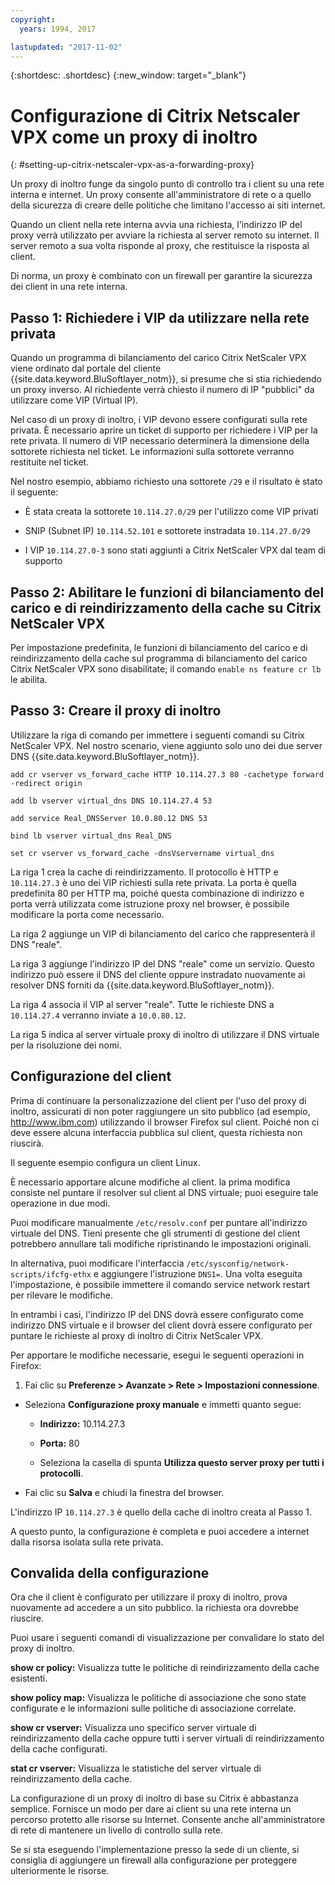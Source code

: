 ```yaml
---
copyright:
  years: 1994, 2017

lastupdated: "2017-11-02"
---
```


{:shortdesc: .shortdesc}
{:new_window: target="_blank"}

# Configurazione di Citrix Netscaler VPX come un proxy di inoltro
{: #setting-up-citrix-netscaler-vpx-as-a-forwarding-proxy}

Un proxy di inoltro funge da singolo punto di controllo tra i client su una rete interna e internet. Un proxy consente all'amministratore di rete o a quello della sicurezza di creare delle politiche che limitano l'accesso ai siti internet.

Quando un client nella rete interna avvia una richiesta, l'indirizzo IP del proxy verrà utilizzato per avviare la richiesta al server remoto su internet. Il server remoto a sua volta risponde al proxy, che restituisce la risposta al client.

Di norma, un proxy è combinato con un firewall per garantire la sicurezza dei client in una rete interna.

## Passo 1: Richiedere i VIP da utilizzare nella rete privata 

Quando un programma di bilanciamento del carico Citrix NetScaler VPX viene ordinato dal portale del cliente {{site.data.keyword.BluSoftlayer_notm}}, si presume che si stia richiedendo un proxy inverso. Al richiedente verrà chiesto il numero di IP "pubblici" da utilizzare come VIP (Virtual IP).

Nel caso di un proxy di inoltro, i VIP devono essere configurati sulla rete privata. È necessario aprire un ticket di supporto per richiedere i VIP per la rete privata. Il numero di VIP necessario determinerà la dimensione della sottorete richiesta nel ticket. Le informazioni sulla sottorete verranno restituite nel ticket.

Nel nostro esempio, abbiamo richiesto una sottorete `/29` e il risultato è stato il seguente:

* È stata creata la sottorete `10.114.27.0/29` per l'utilizzo come VIP privati

* SNIP (Subnet IP) `10.114.52.101` e sottorete instradata `10.114.27.0/29`

* I VIP `10.114.27.0-3` sono stati aggiunti a Citrix NetScaler VPX dal team di supporto

## Passo 2: Abilitare le funzioni di bilanciamento del carico e di reindirizzamento della cache su Citrix NetScaler VPX

Per impostazione predefinita, le funzioni di bilanciamento del carico e di reindirizzamento della cache sul programma di bilanciamento del carico Citrix NetScaler VPX sono disabilitate; il comando `enable ns feature cr lb` le abilita.


## Passo 3: Creare il proxy di inoltro

Utilizzare la riga di comando per immettere i seguenti comandi su Citrix NetScaler VPX. Nel nostro scenario, viene aggiunto solo uno dei due server DNS {{site.data.keyword.BluSoftlayer_notm}}.  

```
add cr vserver vs_forward_cache HTTP 10.114.27.3 80 -cachetype forward -redirect origin

add lb vserver virtual_dns DNS 10.114.27.4 53

add service Real_DNSServer 10.0.80.12 DNS 53

bind lb vserver virtual_dns Real_DNS

set cr vserver vs_forward_cache -dnsVservername virtual_dns
```

La riga 1 crea la cache di reindirizzamento. Il protocollo è HTTP e `10.114.27.3` è uno dei VIP richiesti sulla rete privata. La porta è quella predefinita 80 per HTTP ma, poiché questa combinazione di indirizzo e porta verrà utilizzata come istruzione proxy nel browser, è possibile modificare la porta come necessario.

La riga 2 aggiunge un VIP di bilanciamento del carico che rappresenterà il DNS "reale".

La riga 3 aggiunge l'indirizzo IP del DNS "reale" come un servizio. Questo indirizzo può essere il DNS del cliente oppure instradato nuovamente ai resolver DNS forniti da {{site.data.keyword.BluSoftlayer_notm}}.

La riga 4 associa il VIP al server "reale". Tutte le richieste DNS a `10.114.27.4` verranno inviate a `10.0.80.12`.

La riga 5 indica al server virtuale proxy di inoltro di utilizzare il DNS virtuale per la risoluzione dei nomi.

## Configurazione del client

Prima di continuare la personalizzazione del client per l'uso del proxy di inoltro, assicurati di non poter raggiungere un sito pubblico (ad esempio, http://www.ibm.com) utilizzando il browser Firefox sul client. Poiché non ci deve essere alcuna interfaccia pubblica sul client, questa richiesta non riuscirà. 

Il seguente esempio configura un client Linux.

È necessario apportare alcune modifiche al client. la prima modifica consiste nel puntare il resolver sul client al DNS virtuale; puoi eseguire tale operazione in due modi.

Puoi modificare manualmente `/etc/resolv.conf` per puntare all'indirizzo virtuale del DNS. Tieni presente che gli strumenti di gestione del client potrebbero annullare tali modifiche ripristinando le impostazioni originali.  

In alternativa, puoi modificare l'interfaccia `/etc/sysconfig/network-scripts/ifcfg-ethx` e aggiungere l'istruzione `DNS1=`. Una volta eseguita l'impostazione, è possibile immettere il comando service network restart per rilevare le modifiche.

In entrambi i casi, l'indirizzo IP del DNS dovrà essere configurato come indirizzo DNS virtuale e il browser del client dovrà essere configurato per puntare le richieste al proxy di inoltro di Citrix NetScaler VPX.

Per apportare le modifiche necessarie, esegui le seguenti operazioni in Firefox:

1. Fai clic su **Preferenze > Avanzate > Rete > Impostazioni connessione**.

* Seleziona **Configurazione proxy manuale** e immetti quanto segue:

  * **Indirizzo:** 10.114.27.3

  * **Porta:** 80

  * Seleziona la casella di spunta **Utilizza questo server proxy per tutti i protocolli**.

* Fai clic su **Salva** e chiudi la finestra del browser.

L'indirizzo IP `10.114.27.3` è quello della cache di inoltro creata al Passo 1.

A questo punto, la configurazione è completa e puoi accedere a internet dalla risorsa isolata sulla rete privata.

## Convalida della configurazione

Ora che il client è configurato per utilizzare il proxy di inoltro, prova nuovamente ad accedere a un sito pubblico. la richiesta ora dovrebbe riuscire.

Puoi usare i seguenti comandi di visualizzazione per convalidare lo stato del proxy di inoltro.

**show cr policy:** Visualizza tutte le politiche di reindirizzamento della cache esistenti.

**show policy map:** Visualizza le politiche di associazione che sono state configurate e le informazioni sulle politiche di associazione correlate.

**show cr vserver:** Visualizza uno specifico server virtuale di reindirizzamento della cache oppure tutti i server virtuali di reindirizzamento della cache configurati.

**stat cr vserver:** Visualizza le statistiche del server virtuale di reindirizzamento della cache.

La configurazione di un proxy di inoltro di base su Citrix è abbastanza semplice. Fornisce un modo per dare ai client su una rete interna un percorso protetto alle risorse su Internet. Consente anche all'amministratore di rete di mantenere un livello di controllo sulla rete.

Se si sta eseguendo l'implementazione presso la sede di un cliente, si consiglia di aggiungere un firewall alla configurazione per proteggere ulteriormente le risorse.
